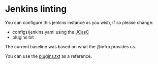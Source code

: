 # Jenkins linting

You can configure this jenkins instance as you wish, if so please change:

* configs/jenkins.yaml using the [JCasC](https://jenkins.io/projects/jcasc/)
* plugins.txt


The current baseline was based on what the @infra provides us.

You can use the [plugins.txt](https://github.com/elastic/infra/blob/master/docker/jenkins/configs/plugins.txt) as a reference.
